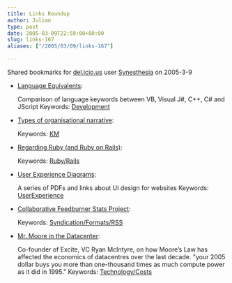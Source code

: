 ```yaml
---
title: Links Roundup
author: Julian
type: post
date: 2005-03-09T22:59:00+00:00
slug: links-167 
aliases: ["/2005/03/09/links-167"]

---
```

Shared bookmarks for [del.icio.us][1] user  [Synesthesia][2] on 2005-3-9

  * [Language Equivalents][3]:
  
    Comparison of language keywords between VB, Visual J#, C++, C# and JScript Keywords: [Development][4]
  * [Types of organisational narrative][5]:
   
    Keywords: [KM][6]
  * [Regarding Ruby (and Ruby on Rails)][7]:
   
    Keywords: [Ruby/Rails][8]
  * [User Experience Diagrams][9]:
  
    A series of PDFs and links about UI design for websites Keywords: [UserExperience][10]
  * [Collaborative Feedburner Stats Project][11]:
   
    Keywords: [Syndication/Formats/RSS][12]
  * [Mr. Moore in the Datacenter][13]:
  
    Co-founder of Excite, VC Ryan McIntyre, on how Moore&#8217;s Law has affected the economics of datacentres over the last decade. "your 2005 dollar buys you more than one-thousand times as much compute power as it did in 1995." Keywords: [Technology/Costs][14]

 [1]: https://del.icio.us/
 [2]: https://del.icio.us/synesthesia
 [3]: https://msdn.microsoft.com/library/default.asp?url=/library/en-us/vsintro7/html/vxorilanguageequivalentskeywords.asp "https://msdn.microsoft.com/library/default.asp?url=/library/en-us/vsintro7/html/vxorilanguageequivalentskeywords.asp"
 [4]: https://del.icio.us/synesthesia/Development
 [5]: https://www.anecdote.com.au/archives/2005/03/types_of_organi.html "https://www.anecdote.com.au/archives/2005/03/types_of_organi.html"
 [6]: https://del.icio.us/synesthesia/KM
 [7]: https://www.hivelogic.com/archives/2005/02/27/regarding-ruby-and-ruby-on-rails/ "https://www.hivelogic.com/archives/2005/02/27/regarding-ruby-and-ruby-on-rails/"
 [8]: https://del.icio.us/synesthesia/Ruby/Rails
 [9]: https://www.lukew.com/ff/entry.asp?156 "https://www.lukew.com/ff/entry.asp?156"
 [10]: https://del.icio.us/synesthesia/UserExperience
 [11]: https://www.readwriteweb.com/archives/002672.php "https://www.readwriteweb.com/archives/002672.php"
 [12]: https://del.icio.us/synesthesia/Syndication/Formats/RSS
 [13]: https://www.ryanmcintyre.com/2005/03/mr_moore_in_the.html "https://www.ryanmcintyre.com/2005/03/mr_moore_in_the.html"
 [14]: https://del.icio.us/synesthesia/Technology/Costs